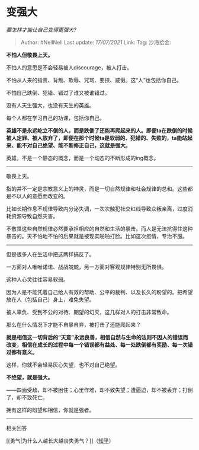 # 变强大

*要怎样才能让自己变得更强大?*

> Author: #NellNell
> Last update: *17/07/2021*
> Link:
> Tag:
> 沙海拾金:

**不怕人但敬畏上天。**

不怕人的意思是不会轻易被人discourage，被人打击。

不怕从人来的指责、背叛、欺辱、咒骂、要挟、威慑。这“人”也包括你自己。

不怕自己跌倒、犯错、错过了谁又被谁错过。

没有人天生强大，也没有天生的英雄。

每个人都在学习自己的功课，包括你自己。

**英雄不是永远屹立不倒的人，而是跌倒了还能再爬起来的人。即便ta在跌倒的时候被人定罪、被人放弃了，即便在那个时候ta是软弱的、犯错的、失败的，ta能站起来、能不对自己绝望、能不断修正自己，这就是强大。**

英雄，不是一个静态的概念，而是一个动态的不断形成的ing概念。

---

敬畏上天。

指的并不一定是宗教意义上的神灵，而是一切自然规律和社会规律的总和。这些都是不以人的意愿而改变的。

比如长期作息不规律导致内分泌失调，一次次触犯社交红线导致众叛亲离，过度消耗资源导致自然灾害。

不敬畏这些自然规律必然要承担相应的自然和生活的暴击。而人是无法抗得住这种暴击的。天不怕地不怕的后果就是被现实啪啪打脸。比如这次疫情，专治不服。

---

但是很多人在生活中把这两样搞反了。

一方面对人唯唯诺诺、战战兢兢，另一方面对客观规律特别无所畏惧。

这种人心灵往往容易软弱。

因为人是不能凭着自己给人有效的帮助、公平的裁判、以及长久的盼望的。把希望放在人（包括自己）身上，难免失望。

被人辜负、受到不公的对待、期望的幻灭，这几样对人的打击非常致命。

那么在什么情况下才能不自暴自弃，被打击了还能爬起来？

**就是相信这一切背后的“天意”永远良善，相信自然与生命的法则不因人的错误而改变，相信在成长的过程中每一个错误都有益处、每一处跌倒都有奖励、每一次错过都有意义。**

这样，你就不会轻易灰心失望，也不对自己绝望。

**不绝望，就是强大。**

——四面受敌，却不被困住；心里作难，却不致失望；遭逼迫，却不被丢弃；打倒了，却不致死亡。

拥有这样的盼望和相信，你就是强者。

---

相关回答

[[勇气|为什么人越长大越丧失勇气？]]（[知乎](https://www.zhihu.com/question/282268634/answer/1655660160)）
